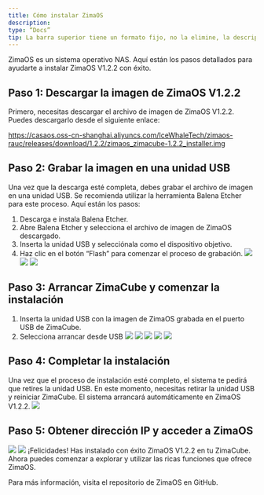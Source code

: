 ```yaml
---
title: Cómo instalar ZimaOS
description:
type: “Docs”
tip: La barra superior tiene un formato fijo, no la elimine, la descripción es para el contenido del artículo, si no se completa se tomará el primer párrafo del texto.
---
```

ZimaOS es un sistema operativo NAS. Aquí están los pasos detallados para ayudarte a instalar ZimaOS V1.2.2 con éxito.

## Paso 1: Descargar la imagen de ZimaOS V1.2.2
Primero, necesitas descargar el archivo de imagen de ZimaOS V1.2.2. Puedes descargarlo desde el siguiente enlace:

https://casaos.oss-cn-shanghai.aliyuncs.com/IceWhaleTech/zimaos-rauc/releases/download/1.2.2/zimaos_zimacube-1.2.2_installer.img

## Paso 2: Grabar la imagen en una unidad USB
Una vez que la descarga esté completa, debes grabar el archivo de imagen en una unidad USB. Se recomienda utilizar la herramienta Balena Etcher para este proceso. Aquí están los pasos:

1. Descarga e instala Balena Etcher.
2. Abre Balena Etcher y selecciona el archivo de imagen de ZimaOS descargado.
3. Inserta la unidad USB y selecciónala como el dispositivo objetivo.
4. Haz clic en el botón “Flash” para comenzar el proceso de grabación.
![](https://manage.icewhale.io/api/static/docs/1722420534282_image.png)
![](https://manage.icewhale.io/api/static/docs/1722420544771_image.png)
![](https://manage.icewhale.io/api/static/docs/1722420558005_image.png)
## Paso 3: Arrancar ZimaCube y comenzar la instalación
1. Inserta la unidad USB con la imagen de ZimaOS grabada en el puerto USB de ZimaCube.
2. Selecciona arrancar desde USB
![](https://manage.icewhale.io/api/static/docs/1722420609193_image.png)
![](https://manage.icewhale.io/api/static/docs/1722420617802_image.png)
![](https://manage.icewhale.io/api/static/docs/1722420630615_image.png)
![](https://manage.icewhale.io/api/static/docs/1722420644847_image.png)
![](https://manage.icewhale.io/api/static/docs/1722420663108_image.png)
## Paso 4: Completar la instalación
Una vez que el proceso de instalación esté completo, el sistema te pedirá que retires la unidad USB. En este momento, necesitas retirar la unidad USB y reiniciar ZimaCube. El sistema arrancará automáticamente en ZimaOS V1.2.2.
![](https://manage.icewhale.io/api/static/docs/1722420697254_image.png)
## Paso 5: Obtener dirección IP y acceder a ZimaOS
![](https://manage.icewhale.io/api/static/docs/1722420740564_image.png)
![](https://manage.icewhale.io/api/static/docs/1722420752348_image.png)
¡Felicidades! Has instalado con éxito ZimaOS V1.2.2 en tu ZimaCube. Ahora puedes comenzar a explorar y utilizar las ricas funciones que ofrece ZimaOS.

Para más información, visita el repositorio de ZimaOS en GitHub.